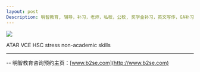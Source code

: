 ```yaml
---
layout: post
Description: 明智教育, 辅导，补习，老师，私校，公校, 奖学金补习，英文写作，GA补习辅导，大学选择，工作规划，从业规划，天才儿童是浮云，澳洲学生挫折教育，儿童空间推理，空间理解能力， 自我观对学习成绩的影响，ATAR 成绩，学校排名局限性，介绍 比较, 澳洲 墨尔本，Scholarship Tutoring, General Ability, Numerical Reasoning, Verbal Reasoning Tutoring, Writing, Universities Selection, Career Education, Career Advisors, Guidance, Melbourne Private Schools, Selective Schools, Writing tutoring, Interviews tutoring, Resume Writing, Spatial skills, Failures help gifted children，Critical and creative thinking involves reasoning, using and analysing evidence, and applying knowledge to find creative solutions to complex problems；Verbal Reasoning, Decision Making, Quantitative Reasoning, Abstract Reasoning, Situational Judgement, self-concept and school results, school marks, gender differences in STEM subjects, cognitive load theory，墨尔本 东区 南区 西区 北区 中学介绍 区内成绩最好学校 Best schools in SMR Southern Metropolitan Region, EMR Eastern Metropolitan Region 
---
```



![](https://live.staticflickr.com/65535/48916609212_a05a5bbf70_o.jpg)

ATAR VCE HSC stress non-academic skills 


--------
-- 明智教育咨询预约主页：[www.b2se.com](http://www.b2se.com)

